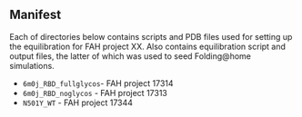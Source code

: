 ## Manifest
Each of directories below contains scripts and PDB files used for setting up the equilibration for FAH project XX. Also contains equilibration script and output files, the latter of which was used to seed Folding@home simulations.
* `6m0j_RBD_fullglycos`- FAH project 17314
* `6m0j_RBD_noglycos` - FAH project 17313
* `N501Y_WT` - FAH project 17344
